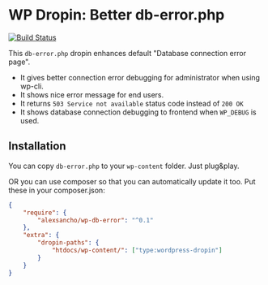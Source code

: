 # WP Dropin: Better db-error.php

[![Build Status](https://travis-ci.org/alexsancho/wp-db-error.svg?branch=master)](https://travis-ci.org/alexsancho/wp-db-error)

This `db-error.php` dropin enhances default "Database connection error page".

* It gives better connection error debugging for administrator when using wp-cli.
* It shows nice error message for end users.
* It returns `503 Service not available` status code instead of `200 OK`
* It shows database connection debugging to frontend when `WP_DEBUG` is used.

## Installation
You can copy `db-error.php` to your `wp-content` folder. Just plug&play.

OR you can use composer so that you can automatically update it too. Put these in your composer.json:
```json
{
    "require": {
        "alexsancho/wp-db-error": "^0.1"
    },
    "extra": {
        "dropin-paths": {
            "htdocs/wp-content/": ["type:wordpress-dropin"]
        }
    }
}
```

